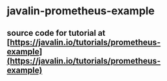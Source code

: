 # javalin-prometheus-example

## source code for tutorial at [https://javalin.io/tutorials/prometheus-example](https://javalin.io/tutorials/prometheus-example) 
